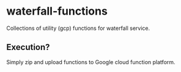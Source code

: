 # waterfall-functions
Collections of utility (gcp) functions for waterfall service.

## Execution?
Simply zip and upload functions to Google cloud function platform.
